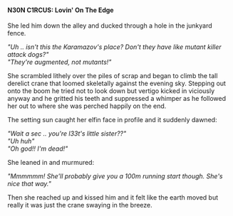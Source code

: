#### N30N C1RCUS: Lovin' On The Edge

She led him down the alley and ducked through a hole in the junkyard fence. 

*"Uh .. isn't this the Karamazov's place? Don't they have like mutant killer attack dogs?"*  
*"They're augmented, not mutants!"*

She scrambled lithely over the piles of scrap and began to climb the tall derelict crane that loomed skeletally against the evening sky. Stepping out onto the boom he tried not to look down but vertigo kicked in viciously anyway and he gritted his teeth and suppressed a whimper as he followed her out to where she was perched happily on the end.

The setting sun caught her elfin face in profile and it suddenly dawned:

*"Wait a sec .. you're l33t's little sister??"*  
*"Uh huh"*  
*"Oh god!! I'm dead!"*  

She leaned in and murmured:

*"Mmmmmm! She'll probably give you a 100m running start though. She's nice that way."*

Then she reached up and kissed him and it felt like the earth moved but really it was just the crane swaying in the breeze.